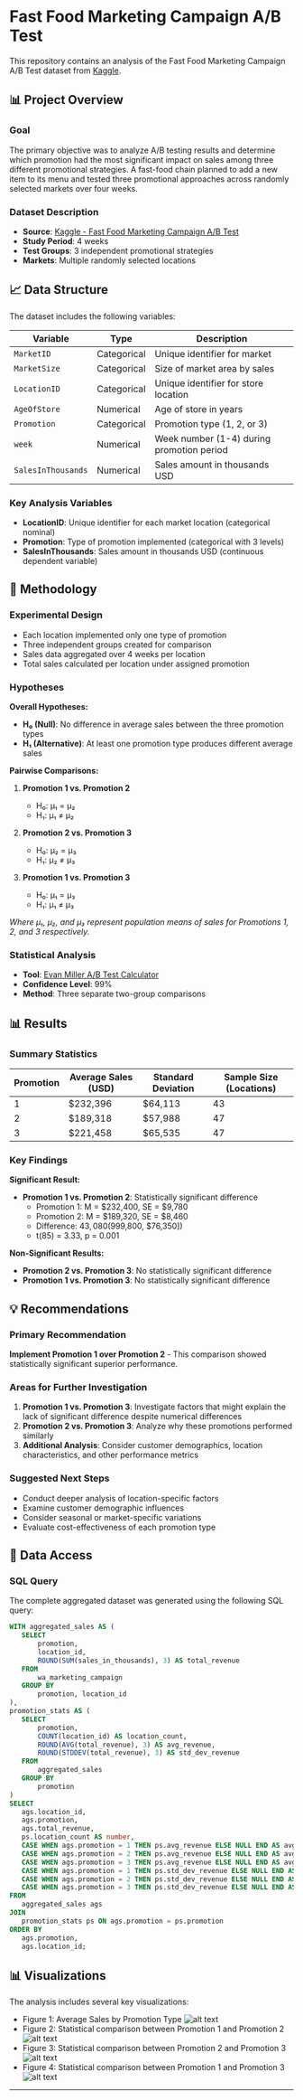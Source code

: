 # Fast Food Marketing Campaign A/B Test

This repository contains an analysis of the Fast Food Marketing Campaign A/B Test dataset from [Kaggle](https://www.kaggle.com/datasets/chebotinaa/fast-food-marketing-campaign-ab-test).

## 📊 Project Overview

### Goal
The primary objective was to analyze A/B testing results and determine which promotion had the most significant impact on sales among three different promotional strategies. A fast-food chain planned to add a new item to its menu and tested three promotional approaches across randomly selected markets over four weeks.

### Dataset Description
- **Source**: [Kaggle - Fast Food Marketing Campaign A/B Test](https://www.kaggle.com/datasets/chebotinaa/fast-food-marketing-campaign-ab-test)
- **Study Period**: 4 weeks
- **Test Groups**: 3 independent promotional strategies
- **Markets**: Multiple randomly selected locations

## 📈 Data Structure

The dataset includes the following variables:

| Variable | Type | Description |
|----------|------|-------------|
| `MarketID` | Categorical | Unique identifier for market |
| `MarketSize` | Categorical | Size of market area by sales |
| `LocationID` | Categorical | Unique identifier for store location |
| `AgeOfStore` | Numerical | Age of store in years |
| `Promotion` | Categorical | Promotion type (1, 2, or 3) |
| `week` | Numerical | Week number (1-4) during promotion period |
| `SalesInThousands` | Numerical | Sales amount in thousands USD |

### Key Analysis Variables
- **LocationID**: Unique identifier for each market location (categorical nominal)
- **Promotion**: Type of promotion implemented (categorical with 3 levels)
- **SalesInThousands**: Sales amount in thousands USD (continuous dependent variable)

## 🔬 Methodology

### Experimental Design
- Each location implemented only one type of promotion
- Three independent groups created for comparison
- Sales data aggregated over 4 weeks per location
- Total sales calculated per location under assigned promotion

### Hypotheses

**Overall Hypotheses:**
- **H₀ (Null)**: No difference in average sales between the three promotion types
- **H₁ (Alternative)**: At least one promotion type produces different average sales

**Pairwise Comparisons:**

1. **Promotion 1 vs. Promotion 2**
   - H₀: μ₁ = μ₂
   - H₁: μ₁ ≠ μ₂

2. **Promotion 2 vs. Promotion 3**
   - H₀: μ₂ = μ₃
   - H₁: μ₂ ≠ μ₃

3. **Promotion 1 vs. Promotion 3**
   - H₀: μ₁ = μ₃
   - H₁: μ₁ ≠ μ₃

*Where μ₁, μ₂, and μ₃ represent population means of sales for Promotions 1, 2, and 3 respectively.*

### Statistical Analysis
- **Tool**: [Evan Miller A/B Test Calculator](https://www.evanmiller.org/ab-testing/)
- **Confidence Level**: 99%
- **Method**: Three separate two-group comparisons

## 📊 Results

### Summary Statistics

| Promotion | Average Sales (USD) | Standard Deviation | Sample Size (Locations) |
|-----------|--------------------|--------------------|------------------------|
| 1 | $232,396 | $64,113 | 43 |
| 2 | $189,318 | $57,988 | 47 |
| 3 | $221,458 | $65,535 | 47 |

### Key Findings

**Significant Result:**
- **Promotion 1 vs. Promotion 2**: Statistically significant difference
  - Promotion 1: M = $232,400, SE = $9,780
  - Promotion 2: M = $189,320, SE = $8,460
  - Difference: $43,080 (99% CI [$9,800, $76,350])
  - t(85) = 3.33, p = 0.001

**Non-Significant Results:**
- **Promotion 2 vs. Promotion 3**: No statistically significant difference
- **Promotion 1 vs. Promotion 3**: No statistically significant difference

## 💡 Recommendations

### Primary Recommendation
**Implement Promotion 1 over Promotion 2** - This comparison showed statistically significant superior performance.

### Areas for Further Investigation
1. **Promotion 1 vs. Promotion 3**: Investigate factors that might explain the lack of significant difference despite numerical differences
2. **Promotion 2 vs. Promotion 3**: Analyze why these promotions performed similarly
3. **Additional Analysis**: Consider customer demographics, location characteristics, and other performance metrics

### Suggested Next Steps
- Conduct deeper analysis of location-specific factors
- Examine customer demographic influences
- Consider seasonal or market-specific variations
- Evaluate cost-effectiveness of each promotion type

## 📁 Data Access

### SQL Query
The complete aggregated dataset was generated using the following SQL query:

```sql
WITH aggregated_sales AS (
   SELECT
       promotion,
       location_id,
       ROUND(SUM(sales_in_thousands), 3) AS total_revenue
   FROM
       wa_marketing_campaign
   GROUP BY
       promotion, location_id
),
promotion_stats AS (
   SELECT
       promotion,
       COUNT(location_id) AS location_count,
       ROUND(AVG(total_revenue), 3) AS avg_revenue,
       ROUND(STDDEV(total_revenue), 3) AS std_dev_revenue
   FROM
       aggregated_sales
   GROUP BY
       promotion
)
SELECT
   ags.location_id,
   ags.promotion,
   ags.total_revenue,
   ps.location_count AS number,
   CASE WHEN ags.promotion = 1 THEN ps.avg_revenue ELSE NULL END AS avg_pr_1_revenue,
   CASE WHEN ags.promotion = 2 THEN ps.avg_revenue ELSE NULL END AS avg_pr_2_revenue,
   CASE WHEN ags.promotion = 3 THEN ps.avg_revenue ELSE NULL END AS avg_pr_3_revenue,
   CASE WHEN ags.promotion = 1 THEN ps.std_dev_revenue ELSE NULL END AS std_pr_1_revenue,
   CASE WHEN ags.promotion = 2 THEN ps.std_dev_revenue ELSE NULL END AS std_pr_2_revenue,
   CASE WHEN ags.promotion = 3 THEN ps.std_dev_revenue ELSE NULL END AS std_pr_3_revenue
FROM
   aggregated_sales ags
JOIN
   promotion_stats ps ON ags.promotion = ps.promotion
ORDER BY
   ags.promotion,
   ags.location_id;
```

## 📊 Visualizations

The analysis includes several key visualizations:
- Figure 1: Average Sales by Promotion Type
![alt text](Averege_Sales.png)
- Figure 2: Statistical comparison between Promotion 1 and Promotion 2
![alt text](Prom1_Prom2.png)
- Figure 3: Statistical comparison between Promotion 2 and Promotion 3
![alt text](Prom2_Prom3.png)
- Figure 4: Statistical comparison between Promotion 1 and Promotion 3
![alt text](Prom1_Prom3.png)

---
